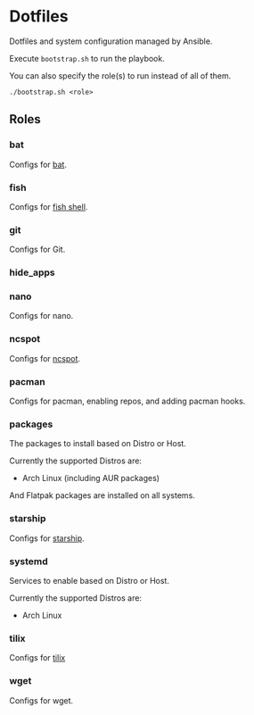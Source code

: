 # Dotfiles

Dotfiles and system configuration managed by Ansible.

Execute `bootstrap.sh` to run the playbook.

You can also specify the role(s) to run instead of all of them.

`./bootstrap.sh <role>`

## Roles

### bat

Configs for [bat](https://github.com/sharkdp/bat).

### fish

Configs for [fish shell](https://github.com/fish-shell/fish-shell).

### git

Configs for Git.

### hide_apps


### nano

Configs for nano.

### ncspot

Configs for [ncspot](https://github.com/hrkfdn/ncspot).

### pacman

Configs for pacman, enabling repos, and adding pacman hooks.

### packages

The packages to install based on Distro or Host.

Currently the supported Distros are:

+ Arch Linux (including AUR packages)

And Flatpak packages are installed on all systems.

### starship

Configs for [starship](https://github.com/starship/starship).

### systemd

Services to enable based on Distro or Host.

Currently the supported Distros are:

+ Arch Linux

### tilix

Configs for [tilix](https://github.com/gnunn1/tilix)

### wget

Configs for wget.